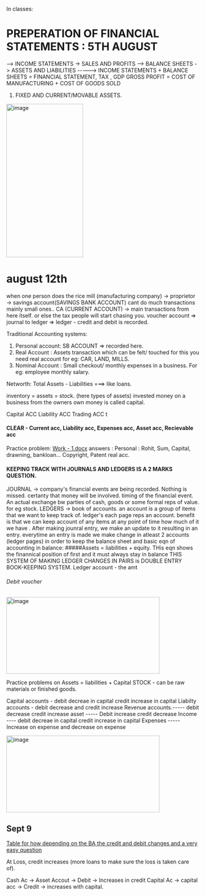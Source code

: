 In classes:
# PREPERATION OF FINANCIAL STATEMENTS : 5TH AUGUST
--> INCOME STATEMENTS -> SALES AND PROFITS 
--> BALANCE SHEETS -> ASSETS AND LIABILITIES -----> INCOME STATEMENTS + BALANCE SHEETS = FINANCIAL STATEMENT, TAX , GDP
GROSS PROFIT = COST OF MANUFACTURING + COST OF GOODS SOLD 
1.  FIXED AND CURRENT/MOVABLE ASSETS.
<img width="200" height="400" alt="image" src="https://github.com/user-attachments/assets/cde13fd5-0591-47ae-b172-387ee36a1391" />

# august 12th 
  when one person does the rice mill (manufacturing company) -> proprietor -> savings account(SAVINGS BANK ACCOUNT) cant do much transactions mainly small ones..
    CA (CURRENT ACCOUNT) -> main transactions from here itself. or else the tax people will start chasing you. 
    voucher account => 
    journal to ledger    =>
    ledger - credit and debit is recorded. 

  Traditional Accounting systems:
  1. Personal account: SB ACCOUNT => recorded here.
  3. Real Account    : Assets transaction which can be felt/ touched for this you need real account for eg: CAR, LAND, MILLS. 
  4. Nominal Account : Small checkout/ monthly expenses in a business. For eg: employee monthly salary.

Networth: Total Assets - Liabilities ===> like loans. 

inventory = assets = stock. (here types of assets)
invested money on a business from the owners own money is called capital. 

Capital ACC
Liability ACC
Trading ACC t

#### CLEAR - Current acc, Liability acc, Expenses acc, Asset acc, Recievable acc

Practice problem: [Work - 1.docx](https://github.com/user-attachments/files/21851984/Work.-.1.docx)
answers : Personal : Rohit, Sum, Capital, drawning, bankloan... Copyright, Patent real acc. 

#### KEEPING TRACK WITH JOURNALS AND LEDGERS IS A 2 MARKS QUESTION. 
JOURNAL -> company's financial events are being recorded. Nothing is missed. certanty that money will be involved. timing of the financial event. An actual exchange bw parties of cash, goods or some formal reps of value. for eg stock. 
LEDGERS -> book of accounts. an account is a group of items that we want to keep track of. ledger's each page reps an account. benefit is that we can keep account of any items at any point of time how much of it we have . After making jounral entry, we make an update to it resulting in an entry. everytime an entry is made we make change in atleast 2 accounts (ledger pages) in order to keep the balance sheet and basic eqn of accounting in balance: 
#####Assets = liabilities + equity. 
THis eqn shows the finannical position of first and it must always stay in balance 
THIS SYSTEM OF MAKING LEDGER CHANGES IN PAIRS is DOUBLE ENTRY BOOK-KEEPING SYSTEM. 
Ledger account - the amt 
###### Debit voucher 
<img width="400" height="200" alt="image" src="https://github.com/user-attachments/assets/98e610ba-ab68-4abc-8d8e-b6abd6a85725" />

Practice problems on Assets = liabilities + Capital 
STOCK - can be raw materials or finished goods. 

Capital accounts -   debit decreae in capital credit increase in capital 
Liabilty accounts - debit decrease and credit increase 
Revenue accounts.----- debit decrease credit increase
asset ----- Debit increase credit decrease
Income ----  debit decreae in capital credit increase in capital 
Expenses ----- Increase on expense and decrease on expense 

<img width="400" height="200" alt="image" src="https://github.com/user-attachments/assets/28408ec2-86a1-4fa7-b585-5cea978f6bfe" />

## Sept 9

[Table for how depending on the BA the credit and debit changes and a very easy question ](https://github.com/user-attachments/assets/458b3a07-7d0e-40de-85ff-98ca09613d5d)

At Loss, credit increases (more loans to make sure the loss is taken care of).

Cash Ac -> Asset Accout -> Debit -> Increases in credit
Capital Ac -> capital acc -> Credit -> increases with capital. 



